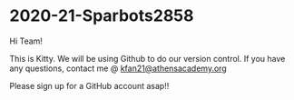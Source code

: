 # 2020-21-Sparbots2858

Hi Team! 

This is Kitty. We will be using Github to do our version control. If you have any questions, contact me @ kfan21@athensacademy.org

Please sign up for a GitHub account asap!!
